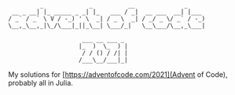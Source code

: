 
```
         _             _          __              _
 __ _ __| |_ _____ _ _| |_   ___ / _|  __ ___  __| |___
/ _` / _` \ V / -_) ' \  _| / _ \  _| / _/ _ \/ _` / -_)
\__,_\__,_|\_/\___|_||_\__| \___/_|   \__\___/\__,_\___|

                     ___ __ ___ _
                    |_  )  \_  ) |
                     / / () / /| |
                    /___\__/___|_|

```

My solutions for [https://adventofcode.com/2021](Advent of Code), probably all
in Julia.
